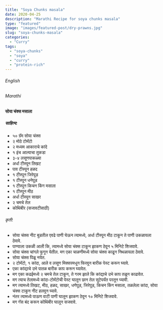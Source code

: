 ```yaml
---
title: "Soya Chunks masala"
date: 2020-04-25
description: "Marathi Recipe for soya chunks masala"
type: "featured"
image: "images/featured-post/dry-prawns.jpg"
slug: "soya-chunks-masala"
categories: 
  - "Curry"
tags:
  - "soya-chunks"
  - "soya"
  - "curry"
  - "protein-rich"
---
```


###### English






###### Marathi


#### सोया चंक्स मसाला 

##### साहित्य: 

 
- ५० ग्रॅम सोया चंक्स 
- २ मोठे टोमॅटो 
- २ मध्यम आकाराचे कांदे
- १ इंच आल्याचा तुकडा 
- ३-४ लसूणपाकळ्या 
- अर्धा टीस्पून तिखट 
- पाव टीस्पून हळद
- १ टीस्पून जिरेपूड 
- १ टीस्पून धनेपूड 
- १ टीस्पून किचन किंग मसाला 
- १ टीस्पून मीठ 
- अर्धा टीस्पून साखर 
- २ चमचे तेल 
- कोथिंबीर (सजावटीसाठी)




###### कृती:


- सोया चंक्स नीट बुडतील एवढे पाणी घेऊन त्यामध्ये, अर्धा टीस्पून मीठ टाकून ते पाणी उकळायला ठेवावे. 
- पाण्याला उकळी आली कि, त्यामध्ये सोया चंक्स टाकून झाकण ठेवून ५ मिनिटे शिजवावे. 
- सोया चंक्स चांगले फुगून येतील. मग एका चाळणीमध्ये सोया चंक्स काढून निथळायला ठेवावे. 
- सोया चंक्स पिळू नयेत. 
- २ टोमॅटो, १ कांदा, आले व लसूण मिक्सरमधून फिरवून बारीक पेस्ट करून घ्यावे. 
- एका कांद्याचे उभे पातळ बारीक काप करून घ्यावेत. 
- मग एका कढईमध्ये २ चमचे तेल टाकून, ते गरम झाले कि कांद्याचे उभे काप तळून काढावेत. 
- मग त्याच तेलामध्ये कांदा-टोमॅटोची पेस्ट घालून छान तेल सुटेपर्यंत परतून घ्यावी. 
- मग त्यामध्ये तिखट, मीठ, हळद, साखर, धणेपूड,  जिरेपूड, किचन किंग मसाला, तळलेला कांदा, सोया चंक्स टाकून नीट हलवून घ्यावे. 
- नंतर त्यामध्ये पाऊण वाटी पाणी घालून झाकण ठेवून १० मिनिटे शिजवावे. 
- मग गॅस बंद करून कोथिंबीर घालून सजवावे. 


